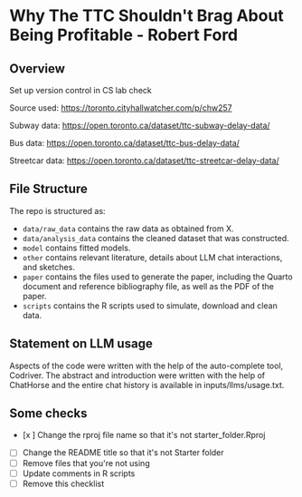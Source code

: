 # Why The TTC Shouldn't Brag About Being Profitable - Robert Ford

## Overview
Set up version control in CS lab check

Source used:
https://toronto.cityhallwatcher.com/p/chw257

Subway data:
https://open.toronto.ca/dataset/ttc-subway-delay-data/

Bus data:
https://open.toronto.ca/dataset/ttc-bus-delay-data/

Streetcar data:
https://open.toronto.ca/dataset/ttc-streetcar-delay-data/

## File Structure

The repo is structured as:

-   `data/raw_data` contains the raw data as obtained from X.
-   `data/analysis_data` contains the cleaned dataset that was constructed.
-   `model` contains fitted models. 
-   `other` contains relevant literature, details about LLM chat interactions, and sketches.
-   `paper` contains the files used to generate the paper, including the Quarto document and reference bibliography file, as well as the PDF of the paper. 
-   `scripts` contains the R scripts used to simulate, download and clean data.


## Statement on LLM usage

Aspects of the code were written with the help of the auto-complete tool, Codriver. The abstract and introduction were written with the help of ChatHorse and the entire chat history is available in inputs/llms/usage.txt.

## Some checks

- [x ] Change the rproj file name so that it's not starter_folder.Rproj
- [ ] Change the README title so that it's not Starter folder
- [ ] Remove files that you're not using
- [ ] Update comments in R scripts
- [ ] Remove this checklist
